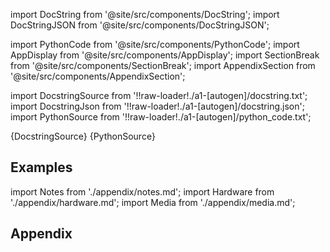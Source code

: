 
[//]: # (Custom component imports)

import DocString from '@site/src/components/DocString';
import DocStringJSON from '@site/src/components/DocStringJSON';

import PythonCode from '@site/src/components/PythonCode';
import AppDisplay from '@site/src/components/AppDisplay';
import SectionBreak from '@site/src/components/SectionBreak';
import AppendixSection from '@site/src/components/AppendixSection';

[//]: # (Docstring)

import DocstringSource from '!!raw-loader!./a1-[autogen]/docstring.txt';
import DocstringJson from '!!raw-loader!./a1-[autogen]/docstring.json';
import PythonSource from '!!raw-loader!./a1-[autogen]/python_code.txt';

<DocString>{DocstringSource}</DocString>
<DocStringJSON data={DocstringJson} />
<PythonCode GLink='AI_ML/LOAD_MODEL/ONNX_MODEL/ONNX_MODEL.py'>{PythonSource}</PythonCode>

<SectionBreak />

    

[//]: # (Examples)

## Examples

<AppDisplay 
  GLink='AI_ML/LOAD_MODEL/ONNX_MODEL'
  nodeLabel='ONNX_MODEL'>
</AppDisplay>

<SectionBreak />

    

[//]: # (Appendix)

import Notes from './appendix/notes.md';
import Hardware from './appendix/hardware.md';
import Media from './appendix/media.md';

## Appendix

<AppendixSection index={0} folderPath='nodes/AI_ML/LOAD_MODEL/ONNX_MODEL/appendix/'><Notes /></AppendixSection>
<AppendixSection index={1} folderPath='nodes/AI_ML/LOAD_MODEL/ONNX_MODEL/appendix/'><Hardware /></AppendixSection>
<AppendixSection index={2} folderPath='nodes/AI_ML/LOAD_MODEL/ONNX_MODEL/appendix/'><Media /></AppendixSection>


